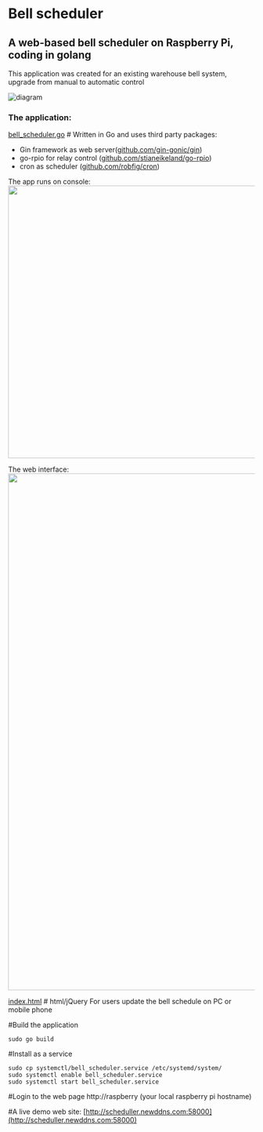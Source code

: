 # Bell scheduler
## A web-based bell scheduler on Raspberry Pi, coding in golang
This application was created for an existing warehouse bell system, upgrade from manual to automatic control

![diagram](https://raw.githubusercontent.com/qienhuang/bell_scheduler/master/snapshots/animation_bell_scheduler.gif)

### The application:

[bell_scheduler.go](https://github.com/qienhuang/bell_scheduler/blob/master/bell_scheduler.go)  # Written in Go and
uses third party packages:
- Gin framework as web server([github.com/gin-gonic/gin](https://github.com/gin-gonic/gin))
- go-rpio for relay control ([github.com/stianeikeland/go-rpio](https://github.com/stianeikeland/go-rpio))
- cron as scheduler ([github.com/robfig/cron](https://github.com/robfig/cron))

The app runs on console:
<img src="https://raw.githubusercontent.com/qienhuang/bell_scheduler/master/snapshots/console.png" width="896" height="556">


The web interface:
<img src="https://raw.githubusercontent.com/qienhuang/bell_scheduler/master/snapshots/web_page.png" width="887" height="1054">


[index.html](https://github.com/qienhuang/bell_scheduler/blob/master/templates/index.html)  # html/jQuery
For users update the bell schedule on PC or mobile phone

#Build the application
```
sudo go build
```
#Install as a service
```
sudo cp systemctl/bell_scheduler.service /etc/systemd/system/
sudo systemctl enable bell_scheduler.service
sudo systemctl start bell_scheduler.service
```
#Login to the web page
http://raspberry  (your local raspberry pi hostname)

#A live demo web site:
[http://scheduller.newddns.com:58000](http://scheduller.newddns.com:58000)
